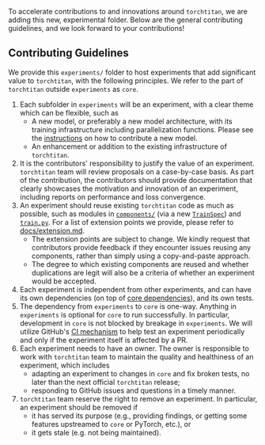 To accelerate contributions to and innovations around `torchtitan`, we are adding this new, experimental folder. Below are the general contributing guidelines, and we look forward to your contributions!

## Contributing Guidelines

We provide this `experiments/` folder to host experiments that add significant value to `torchtitan`, with the following principles. We refer to the part of `torchtitan` outside `experiments` as `core`.
1. Each subfolder in `experiments` will be an experiment, with a clear theme which can be flexible, such as
    - A new model, or preferably a new model architecture, with its training infrastructure including parallelization functions. Please see the [instructions](/torchtitan/models/README.md) on how to contribute a new model.
    - An enhancement or addition to the existing infrastructure of `torchtitan`.
2. It is the contributors' responsibility to justify the value of an experiment. `torchtitan` team will review proposals on a case-by-case basis. As part of the contribution, the contributors should provide documentation that clearly showcases the motivation and innovation of an experiment, including reports on performance and loss convergence.
3. An experiment should reuse existing `torchtitan` code as much as possible, such as modules in [`components/`](../components/) (via a new [`TrainSpec`](../protocols/train_spec.py)) and [`train.py`](../train.py). For a list of extension points we provide, please refer to [docs/extension.md](../../docs/extension.md).
    - The extension points are subject to change. We kindly request that contributors provide feedback if they encounter issues reusing any components, rather than simply using a copy-and-paste approach.
    - The degree to which existing components are reused and whether duplications are legit will also be a criteria of whether an experiment would be accepted.
4. Each experiment is independent from other experiments, and can have its own dependencies (on top of [core dependencies](../../requirements.txt)), and its own tests.
5. The dependency from `experiments` to `core` is one-way. Anything in `experiments` is optional for `core` to run successfully. In particular, development in `core` is not blocked by breakage in `experiments`. We will utilize GitHub's [CI mechanism](https://docs.github.com/en/actions/writing-workflows/workflow-syntax-for-github-actions#onpushpull_requestpull_request_targetpathspaths-ignore) to help test an experiment periodically and only if the experiment itself is affected by a PR.
6. Each experiment needs to have an owner. The owner is responsible to work with `torchtitan` team to maintain the quality and healthiness of an experiment, which includes
    - adapting an experiment to changes in `core` and fix broken tests, no later than the next official `torchtitan` release;
    - responding to GitHub issues and questions in a timely manner.
7. `torchtitan` team reserve the right to remove an experiment. In particular, an experiment should be removed if
    - it has served its purpose (e.g., providing findings, or getting some features upstreamed to `core` or PyTorch, etc.), or
    - it gets stale (e.g. not being maintained).
